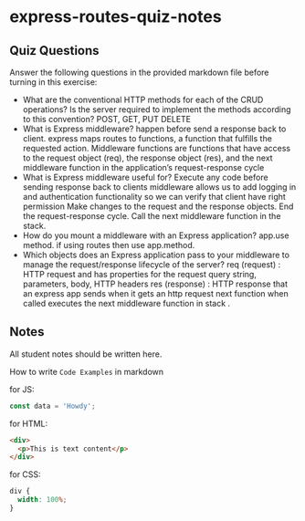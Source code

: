 # express-routes-quiz-notes

## Quiz Questions

Answer the following questions in the provided markdown file before turning in this exercise:

- What are the conventional HTTP methods for each of the CRUD operations? Is the server required to implement the methods according to this convention?
  POST, GET, PUT DELETE
- What is Express middleware?
  happen before send a response back to client.
  express maps routes to functions, a function that fulfills the requested action. Middleware functions are functions that have access to the request object (req), the response object (res), and the next middleware function in the application’s request-response cycle
- What is Express middleware useful for?
  Execute any code before sending response back to clients
  middleware allows us to add logging in and authentication functionality so we can verify that client have right permission
  Make changes to the request and the response objects.
  End the request-response cycle.
  Call the next middleware function in the stack.
- How do you mount a middleware with an Express application?
  app.use method. if using routes then use app.method.
- Which objects does an Express application pass to your middleware to manage the request/response lifecycle of the server?
  req (request) : HTTP request and has properties for the request query string, parameters, body, HTTP headers
  res (response) : HTTP response that an express app sends when it gets an http request
  next function when called executes the next middleware function in stack .

## Notes

All student notes should be written here.

How to write `Code Examples` in markdown

for JS:

```javascript
const data = 'Howdy';
```

for HTML:

```html
<div>
  <p>This is text content</p>
</div>
```

for CSS:

```css
div {
  width: 100%;
}
```
